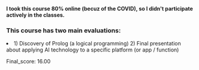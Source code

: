 <b>I took this course 80% online (becuz of the COVID), so I didn't participate actively in the classes.</b>

<h3>This course has two main evaluations:</h3>
<li>
 1) Discovery of Prolog (a logical programming)
 2) Final presentation about applying AI technology to a specific platform (or app / function)
 </li>
 
 Final_score: 16.00
